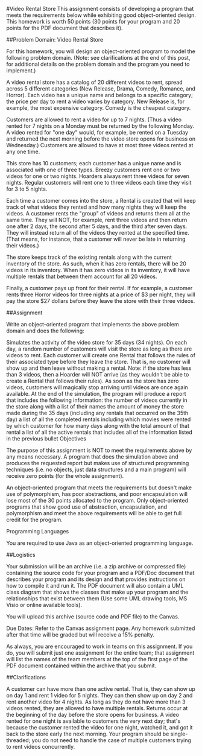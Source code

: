 #Video Rental Store
This assignment consists of developing a program that meets the requirements below while exhibiting good object-oriented design. This homework is worth 50 points (30 points for your program and 20 points for the PDF document that describes it). 

##Problem Domain: Video Rental Store

For this homework, you will design an object-oriented program to model the following problem domain. 
(Note: see clarifications at the end of this post, for additional details on the problem domain and the program you need to implement.)

A video rental store has a catalog of 20 different videos to rent, spread across 5 different categories (New Release, Drama, Comedy, Romance, and Horror). Each video has a unique name and belongs to a specific category; the price per day to rent a video varies by category. New Release is, for example, the most expensive category. Comedy is the cheapest category.

Customers are allowed to rent a video for up to 7 nights. (Thus a video rented for 7 nights on a Monday must be returned by the following Monday. A video rented for "one day" would, for example, be rented on a Tuesday and returned the next morning before the video store opens for business on Wednesday.) Customers are allowed to have at most three videos rented at any one time.

This store has 10 customers; each customer has a unique name and is associated with one of three types. Breezy customers rent one or two videos for one or two nights. Hoarders always rent three videos for seven nights. Regular customers will rent one to three videos each time they visit for 3 to 5 nights.

Each time a customer comes into the store, a Rental is created that will keep track of what videos they rented and how many nights they will keep the videos. A customer rents the "group" of videos and returns them all at the same time. They will NOT, for example, rent three videos and then return one after 2 days, the second after 5 days, and the third after seven days. They will instead return all of the videos they rented at the specified time. (That means, for instance, that a customer will never be late in returning their videos.)

The store keeps track of the existing rentals along with the current inventory of the store. As such, when it has zero rentals, there will be 20 videos in its inventory. When it has zero videos in its inventory, it will have multiple rentals that between them account for all 20 videos.

Finally, a customer pays up front for their rental. If for example, a customer rents three Horror videos for three nights at a price of $3 per night, they will pay the store $27 dollars before they leave the store with their three videos.

##Assignment

Write an object-oriented program that implements the above problem domain and does the following:

Simulates the activity of the video store for 35 days (34 nights). On each day, a random number of customers will visit the store as long as there are videos to rent. Each customer will create one Rental that follows the rules of their associated type before they leave the store. That is, no customer will show up and then leave without making a rental. Note: if the store has less than 3 videos, then a Hoarder will NOT arrive (as they wouldn't be able to create a Rental that follows their rules). As soon as the store has zero videos, customers will magically stop arriving until videos are once again available.
At the end of the simulation, the program will produce a report that includes the following information:
the number of videos currently in the store along with a list of their names
the amount of money the store made during the 35 days (including any rentals that occurred on the 35th day)
a list of all the completed rentals including which movies were rented by which customer for how many days along with the total amount of that rental
a list of all the active rentals that includes all of the information listed in the previous bullet
Objectives

The purpose of this assignment is NOT to meet the requirements above by any means necessary. A program that does the simulation above and produces the requested report but makes use of structured programming techniques (i.e. no objects, just data structures and a main program) will receive zero points (for the whole assignment).

An object-oriented program that meets the requirements but doesn't make use of polymorphism, has poor abstractions, and poor encapsulation will lose most of the 30 points allocated to the program. Only object-oriented programs that show good use of abstraction, encapsulation, and polymorphism and meet the above requirements will be able to get full credit for the program.

Programming Languages

You are required to use Java as an object-oriented programming language.

##Logistics

Your submission will be an archive (i.e. a zip archive or compressed file) containing the source code for your program and a PDF/Doc document that describes your program and its design and that provides instructions on how to compile it and run it. The PDF document will also contain a UML class diagram that shows the classes that make up your program and the relationships that exist between them (Use some UML drawing tools, MS Visio or online available tools).

You will upload this archive (source code and PDF file) to the Canvas.

Due Dates: Refer to the Canvas assignment page. Any homework submitted after that time will be graded but will receive a 15% penalty. 

As always, you are encouraged to work in teams on this assignment. If you do, you will submit just one assignment for the entire team; that assignment will list the names of the team members at the top of the first page of the PDF document contained within the archive that you submit.

##Clarifications

A customer can have more than one active rental. That is, they can show up on day 1 and rent 1 video for 5 nights. They can then show up on day 2 and rent another video for 4 nights. As long as they do not have more than 3 videos rented, they are allowed to have multiple rentals.
Returns occur at the beginning of the day before the store opens for business. A video rented for one night is available to customers the very next day; that's because the customer rented the video for one night, watched it, and got it back to the store early the next morning.
Your program should be single-threaded; you do not need to handle the case of multiple customers trying to rent videos concurrently.
